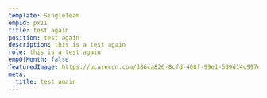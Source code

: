 ```yaml
---
template: SingleTeam
empId: px11
title: test again
position: test again
description: this is a test again
role: this is a test again
empOfMonth: false
featuredImage: https://ucarecdn.com/386ca826-8cfd-408f-99e1-539d14c997e9/
meta:
  title: test again
---
```

